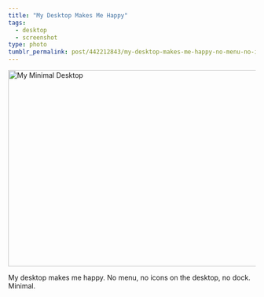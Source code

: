 ```yaml
---
title: "My Desktop Makes Me Happy"
tags:
  - desktop
  - screenshot
type: photo
tumblr_permalink: post/442212843/my-desktop-makes-me-happy-no-menu-no-icons-on
---
```


<a href="http://www.flickr.com/photos/zpao/4426175014/" title="My Minimal Desktop by zpao, on Flickr"><img src="http://farm5.staticflickr.com/4051/4426175014_3e466c96f4_z.jpg" width="640" height="400" alt="My Minimal Desktop"></a>

My desktop makes me happy. No menu, no icons on the desktop, no dock. Minimal.
